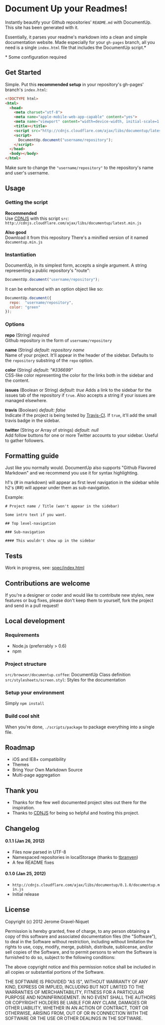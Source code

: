 # Document Up your Readmes!

Instantly beautify your Github repositories' `README.md` with DocumentUp. This site has been generated with it.

Essentially, it parses your readme's markdown into a clean and simple documentation website. Made especially for your `gh-pages` branch, all you need is a single `index.html` file that includes the DocumentUp script.*

\* Some configuration required

## Get Started

Simple. Put this **recommended setup** in your repository's gh-pages' branch's `index.html`:

```html
<!DOCTYPE html>
<html>
  <head>
    <meta charset="utf-8">
    <meta name="apple-mobile-web-app-capable" content="yes">
    <meta name="viewport" content="width=device-width, initial-scale=1.0">
    <title></title>
    <script src="http://cdnjs.cloudflare.com/ajax/libs/documentup/latest.min.js"></script>
    <script>
      DocumentUp.document("username/repository");
    </script>
  </head>
  <body></body>
</html>
```

Make sure to change the `"username/repository"` to the repository's name and user's username.

## Usage

### Getting the script

**Recommended**  
Use [CDNJS](http://cdnjs.com) with this script `src`: `http://cdnjs.cloudflare.com/ajax/libs/documentup/latest.min.js`

**Also good**  
Download it from this repository There's a minified version of it named `documentup.min.js`

### Instantiation

DocumentUp, in its simplest form, accepts a single argument. A string representing a public repository's "route":

```javascript
DocumentUp.document("username/repository");
```

It can be enhanced with an option object like so:

```javascript
DocumentUp.document({
  repo:  "username/repository",
  color: "green"
});
```

### Options

**repo** (String) *required*  
Github repository in the form of `username/repository`

**name** (String) *default: repository name*  
Name of your project. It'll appear in the header of the sidebar. Defaults to the `repository` substring of the `repo` option.

**color** (String) *default: "#336699"*  
CSS-like color representing the color for the links both in the sidebar and the content.

**issues** (Boolean or String) *default: true*
Adds a link to the sidebar for the issues tab of the repository if `true`. Also accepts a string if your issues are managed elsewhere.

**travis** (Boolean) *default: false*  
Indicate if the project is being tested by [Travis-CI](http://travis-ci.org/). If `true`, it'll add the small travis badge in the sidebar.

**twitter** (String *or* Array of strings) *default: null*  
Add follow buttons for one or more Twitter accounts to your sidebar. Useful to gather followers.

## Formatting guide

Just like you normally would. DocumentUp also supports "Github Flavored Markdown" and we recommend you use it for syntax highlighting.

h1's (# in markdown) will appear as first level navigation in the sidebar while h2's (##) will appear under them as sub-navigation.

Example:

```plain
# Project name / Title (won't appear in the sidebar)

Some intro text if you want.

## Top level-navigation

### Sub-navigation

#### This wouldn't show up in the sidebar
```

## Tests

Work in progress, see: [spec/index.html](http://documentup.com/spec)

## Contributions are welcome

If you're a designer or coder and would like to contribute new styles, new features or bug fixes, please don't keep them to yourself, fork the project and send in a pull request!

## Local development

### Requirements

* Node.js (preferrably > 0.6)
* npm

### Project structure

`src/browser/documentup.coffee`: DocumentUp Class definition  
`src/stylesheets/screen.styl`: Styles for the documentation

### Setup your environment

Simply `npm install`

### Build cool shit

When you're done, `./scripts/package` to package everything into a single file.

## Roadmap

* iOS and IE8+ compatibility
* Themes
* Bring Your Own Markdown Source
* Multi-page aggregation

## Thank you

* Thanks for the few well documented project sites out there for the inspiration.
* Thanks to [CDNJS](http://cdnjs.com) for being so helpful and hosting this project.

## Changelog

#### 0.1.1 (Jan 26, 2012)

* Files now parsed in UTF-8
* Namespaced repositories in localStorage (thanks to [tbranyen](https://github.com/tbranyen))
* A few README fixes

#### 0.1.0 (Jan 25, 2012)

* `http://cdnjs.cloudflare.com/ajax/libs/documentup/0.1.0/documentup.min.js`
* Initial release

## License

Copyright (c) 2012 Jerome Gravel-Niquet

Permission is hereby granted, free of charge, to any person obtaining
a copy of this software and associated documentation files (the
"Software"), to deal in the Software without restriction, including
without limitation the rights to use, copy, modify, merge, publish,
distribute, sublicense, and/or sell copies of the Software, and to
permit persons to whom the Software is furnished to do so, subject to
the following conditions:

The above copyright notice and this permission notice shall be
included in all copies or substantial portions of the Software.

THE SOFTWARE IS PROVIDED "AS IS", WITHOUT WARRANTY OF ANY KIND,
EXPRESS OR IMPLIED, INCLUDING BUT NOT LIMITED TO THE WARRANTIES OF
MERCHANTABILITY, FITNESS FOR A PARTICULAR PURPOSE AND
NONINFRINGEMENT. IN NO EVENT SHALL THE AUTHORS OR COPYRIGHT HOLDERS BE
LIABLE FOR ANY CLAIM, DAMAGES OR OTHER LIABILITY, WHETHER IN AN ACTION
OF CONTRACT, TORT OR OTHERWISE, ARISING FROM, OUT OF OR IN CONNECTION
WITH THE SOFTWARE OR THE USE OR OTHER DEALINGS IN THE SOFTWARE.
